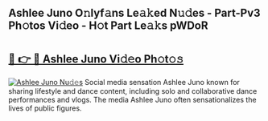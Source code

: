 ## Ashlee Juno O𝚗lyf𝚊ns Le𝚊𝚔ed N𝚞𝚍es - Part-Pv3 Ph𝚘tos Vi𝚍eo - H𝚘t Part Le𝚊𝚔s pWDoR

# <h2><a href="http://hf7p30.feru.top/?c=Ashlee+Juno">🔗 👉 🔴 Ashlee Juno Vi𝚍𝚎o Ph𝚘t𝚘𝚜</a></h2>

[![Ashlee Juno Nu𝚍𝚎s](https://i.imgur.com/0TWrTi3.gif)](http://hf7p30.feru.top/?c=Ashlee+Juno)
Social media sensation Ashlee Juno known for sharing lifestyle and dance content, including solo and collaborative dance performances and vlogs. The media Ashlee Juno often sensationalizes the lives of public figures. 
